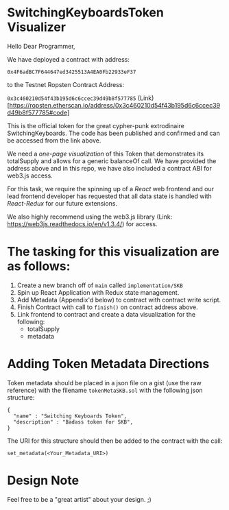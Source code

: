 # SwitchingKeyboardsToken Visualizer

Hello Dear Programmer,

We have deployed a contract with address:

`0x4F6adBC7F644647ed3425513A4EA0Fb22933eF37`

to the Testnet Ropsten Contract Address:

`0x3c460210d54f43b195d6c6ccec39d49b8f577785`
(Link)[https://ropsten.etherscan.io/address/0x3c460210d54f43b195d6c6ccec39d49b8f577785#code]

This is the official token for the great cypher-punk extrodinaire SwitchingKeyboards.
The code has been published and confirmed and can be accessed from the link above.

We need a _one-page visualization_ of this Token that demonstrates its totalSupply and allows for a generic balanceOf call. We have provided the address above and in this repo, we have also included a contract ABI for web3.js access.

For this task, we require the spinning up of a _React_ web frontend and our lead frontend developer has requested that all data state is handled with _React-Redux_ for our future extensions.

We also highly recommend using the web3.js library (Link: https://web3js.readthedocs.io/en/v1.3.4/) for access.

# The tasking for this visualization are as follows:

1. Create a new branch off of `main` called `implementation/SKB`
2. Spin up React Application with Redux state management.
3. Add Metadata (Appendix'd below) to contract with contract write script.
4. Finish Contract with call to `finish()` on contract address above.
5. Link frontend to contract and create a data visualization for the following:
   - totalSupply
   - metadata

# Adding Token Metadata Directions

Token metadata should be placed in a json file on a gist (use the raw reference)
with the filename `tokenMetaSKB.sol` with the following json structure:

```
{
  "name" : "Switching Keyboards Token",
  "description" : "Badass token for SKB",
}
```

The URI for this structure should then be added to the contract with the call:

`set_metadata(<Your_Metadata_URI>)`

# Design Note

Feel free to be a "great artist" about your design. ;)
